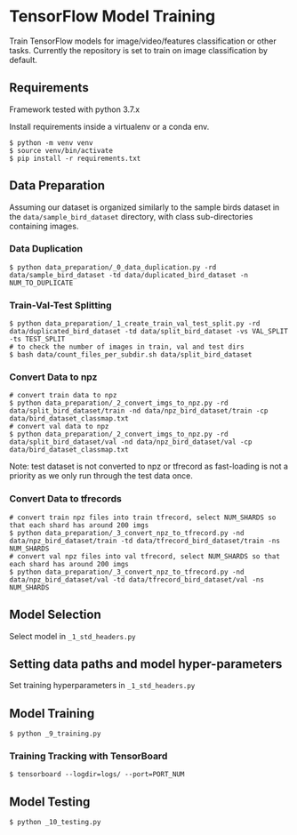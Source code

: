 # TensorFlow Model Training

Train TensorFlow models for image/video/features classification or other tasks. Currently the repository is set to train on image classification by default.

## Requirements

Framework tested with python 3.7.x

Install requirements inside a virtualenv or a conda env.

```shell
$ python -m venv venv
$ source venv/bin/activate
$ pip install -r requirements.txt
```

## Data Preparation

Assuming our dataset is organized similarly to the sample birds dataset in the `data/sample_bird_dataset` directory, with class sub-directories containing images.

### Data Duplication

```shell
$ python data_preparation/_0_data_duplication.py -rd data/sample_bird_dataset -td data/duplicated_bird_dataset -n NUM_TO_DUPLICATE
```

### Train-Val-Test Splitting

```shell
$ python data_preparation/_1_create_train_val_test_split.py -rd data/duplicated_bird_dataset -td data/split_bird_dataset -vs VAL_SPLIT -ts TEST_SPLIT
# to check the number of images in train, val and test dirs
$ bash data/count_files_per_subdir.sh data/split_bird_dataset
```

### Convert Data to npz

```shell
# convert train data to npz
$ python data_preparation/_2_convert_imgs_to_npz.py -rd data/split_bird_dataset/train -nd data/npz_bird_dataset/train -cp data/bird_dataset_classmap.txt
# convert val data to npz
$ python data_preparation/_2_convert_imgs_to_npz.py -rd data/split_bird_dataset/val -nd data/npz_bird_dataset/val -cp data/bird_dataset_classmap.txt
```

Note: test dataset is not converted to npz or tfrecord as fast-loading is not a priority as we only run through the test data once.

### Convert Data to tfrecords

```shell
# convert train npz files into train tfrecord, select NUM_SHARDS so that each shard has around 200 imgs
$ python data_preparation/_3_convert_npz_to_tfrecord.py -nd data/npz_bird_dataset/train -td data/tfrecord_bird_dataset/train -ns NUM_SHARDS
# convert val npz files into val tfrecord, select NUM_SHARDS so that each shard has around 200 imgs
$ python data_preparation/_3_convert_npz_to_tfrecord.py -nd data/npz_bird_dataset/val -td data/tfrecord_bird_dataset/val -ns NUM_SHARDS
```

## Model Selection

Select model in `_1_std_headers.py`

## Setting data paths and model hyper-parameters

Set training hyperparameters in `_1_std_headers.py`

## Model Training

```shell
$ python _9_training.py
```

### Training Tracking with TensorBoard

```shell
$ tensorboard --logdir=logs/ --port=PORT_NUM
```

## Model Testing

```shell
$ python _10_testing.py
```
